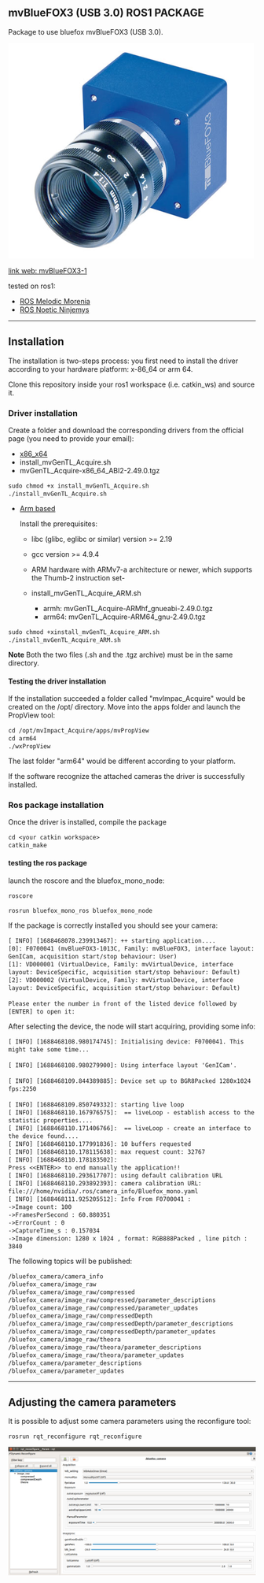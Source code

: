 ## mvBlueFOX3 (USB 3.0) ROS1 PACKAGE


Package to use bluefox mvBlueFOX3 (USB 3.0). 

<img src="media/mvBlueFOX3.jpg" alt="mvBlueFOX3" width="500px"/> <br/>

[link web: mvBlueFOX3-1](https://www.matrix-vision.com/en/products/MP11538315)

tested on ros1: 
- [ROS Melodic Morenia](https://wiki.ros.org/melodic)
- [ROS Noetic Ninjemys](http://wiki.ros.org/noetic)


---

## Installation

The installation is two-steps process: you first need to install the driver according 
to your hardware platform: x-86_64 or arm 64. 

Clone this repository inside your ros1 workspace (i.e. catkin_ws) and source it. 

### Driver installation

Create a folder and download the corresponding drivers from the official page (you need to provide your email):

-  [x86_x64](https://www.matrix-vision.com/en/downloads/drivers-software/mvbluefox3-usb-3-0/linux-2-6-4-x-x) <br>
  - install_mvGenTL_Acquire.sh
  - mvGenTL_Acquire-x86_64_ABI2-2.49.0.tgz
```shell 
sudo chmod +x install_mvGenTL_Acquire.sh
./install_mvGenTL_Acquire.sh
```

- [Arm based](https://www.matrix-vision.com/en/downloads/drivers-software/mvbluefox3-usb-3-0/arm-based-embedded-devices) <br>
  
    Install the prerequisites:
  - libc (glibc, eglibc or similar) version >= 2.19
  - gcc version >= 4.9.4
  - ARM hardware with ARMv7-a architecture or newer, which supports the Thumb-2 instruction set-

  
  - install_mvGenTL_Acquire_ARM.sh
    - armh: mvGenTL_Acquire-ARMhf_gnueabi-2.49.0.tgz
    - arm64: mvGenTL_Acquire-ARM64_gnu-2.49.0.tgz

```shell 
sudo chmod +xinstall_mvGenTL_Acquire_ARM.sh
./install_mvGenTL_Acquire_ARM.sh
```

**Note** Both the two files (.sh and the .tgz archive) must be in the same directory.
#### Testing the driver installation 
If the installation succeeded a folder called "mvImpac_Acquire" would be created on 
the /opt/ directory. 
Move into the apps folder and launch the PropView tool:

```shell 
cd /opt/mvImpact_Acquire/apps/mvPropView
cd arm64
./wxPropView
```

The last folder "arm64" would be different according to your platform. 

If the software recognize the attached cameras the driver is successfully installed.


### Ros package installation 

Once the driver is installed, compile the package

```shell 
cd <your catkin workspace>
catkin_make
```

#### testing the ros package

launch the roscore and the bluefox_mono_node:

```shell 
roscore
```

```shell 
rosrun bluefox_mono_ros bluefox_mono_node
```

If the package is correctly installed you should see your camera:
```shell 
[ INFO] [1688468078.239913467]: ++ starting application....
[0]: F0700041 (mvBlueFOX3-1013C, Family: mvBlueFOX3, interface layout: GenICam, acquisition start/stop behaviour: User)
[1]: VD000001 (VirtualDevice, Family: mvVirtualDevice, interface layout: DeviceSpecific, acquisition start/stop behaviour: Default)
[2]: VD000002 (VirtualDevice, Family: mvVirtualDevice, interface layout: DeviceSpecific, acquisition start/stop behaviour: Default)

Please enter the number in front of the listed device followed by [ENTER] to open it: 
```

After selecting the device, the node will start acquiring, providing some info:

```shell 
[ INFO] [1688468108.980174745]: Initialising device: F0700041. This might take some time...

[ INFO] [1688468108.980279900]: Using interface layout 'GenICam'.

[ INFO] [1688468109.844389885]: Device set up to BGR8Packed 1280x1024 fps:2250

[ INFO] [1688468109.850749332]: starting live loop
[ INFO] [1688468110.167976575]:  == liveLoop - establish access to the statistic properties....
[ INFO] [1688468110.171406766]:  == liveLoop - create an interface to the device found....
[ INFO] [1688468110.177991836]: 10 buffers requested
[ INFO] [1688468110.178115638]: max request count: 32767
[ INFO] [1688468110.178183502]: 
Press <<ENTER>> to end manually the application!!
[ INFO] [1688468110.293617707]: using default calibration URL
[ INFO] [1688468110.293892393]: camera calibration URL: file:///home/nvidia/.ros/camera_info/Bluefox_mono.yaml
[ INFO] [1688468111.925205512]: Info From F0700041 :
->Image count: 100 
->FramesPerSecond : 60.880351 
->ErrorCount : 0 
->CaptureTime_s : 0.157034 
->Image dimension: 1280 x 1024 , format: RGB888Packed , line pitch : 3840
```

The following topics will be published:
```shell 
/bluefox_camera/camera_info
/bluefox_camera/image_raw
/bluefox_camera/image_raw/compressed
/bluefox_camera/image_raw/compressed/parameter_descriptions
/bluefox_camera/image_raw/compressed/parameter_updates
/bluefox_camera/image_raw/compressedDepth
/bluefox_camera/image_raw/compressedDepth/parameter_descriptions
/bluefox_camera/image_raw/compressedDepth/parameter_updates
/bluefox_camera/image_raw/theora
/bluefox_camera/image_raw/theora/parameter_descriptions
/bluefox_camera/image_raw/theora/parameter_updates
/bluefox_camera/parameter_descriptions
/bluefox_camera/parameter_updates
```

---

## Adjusting the camera parameters

It is possible to adjust some camera parameters using the reconfigure tool:

```shell 
rosrun rqt_reconfigure rqt_reconfigure
```


<img src="media/Ros_parameters.png" alt="rqt_reconfigure" width="900px"/> <br/>

